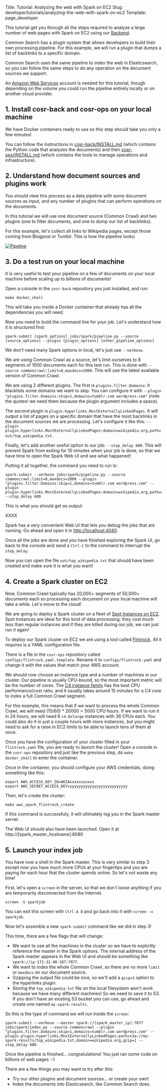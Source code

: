 Title: Tutorial: Analyzing the web with Spark on EC2
Slug: developer/tutorials/analyzing-the-web-with-spark-on-ec2
Template: page_developer

This tutorial get you through all the steps required to analyze a large number of web pages with Spark on EC2 using our [Backend](/developer/backend).

Common Search has a plugin system that allows developers to build their own processing pipeline. For this example, we will run a plugin that dumps a list of backlinks to a specific domain.

Common Search uses the same pipeline to index the web in Elasticsearch, so you can follow the same steps to do any operation on the document sources we support.

An [Amazon Web Services](https://aws.amazon.com/) account is needed for this tutorial, though depending on the volume you could run the pipeline entirely locally or on another cloud provider.


## 1. Install cosr-back and cosr-ops on your local machine

We have Docker containers ready to use so this step should take you only a few minutes!

You can follow the instructions in [cosr-back/INSTALL.md](https://github.com/commonsearch/cosr-back/blob/master/INSTALL.md) (which contains the Python code that analyzes the documents) and then [cosr-ops/INSTALL.md](https://github.com/commonsearch/cosr-ops/blob/master/INSTALL.md) (which contains the tools to manage operations and infrastructure).


## 2. Understand how document sources and plugins work

You should view this process as a data pipeline with some document sources as input, and any number of plugins that can perform operations on the documents.

In this tutorial we will use one document source (Common Crawl) and two plugins (one to filter documents, and one to dump our list of backlinks).

For this example, let's collect all links to Wikipedia pages, except those coming from Blogpost or Tumblr. This is how the pipeline looks:

[![Pipeline](/images/developer/tutorials/spark-backlinks-pipeline.svg)](/images/developer/tutorials/spark-backlinks-pipeline.svg)


## 3. Do a test run on your local machine

It is very useful to test your pipeline on a few of documents on your local machine before scaling up to billions of documents!

Open a console in the `cosr-back` repository you just installed, and run:

```
make docker_shell
```

This will take you inside a Docker container that already has all the dependencies you will need.

Now you need to build the command line for your job. Let's understand how it is structured first:

```
spark-submit [spark_options] jobs/spark/pipeline.py --source [source_options] --plugin [plugin_options] [other_pipeline_options]
```

We don't need many Spark options in local, let's just use `--verbose`.

We are using Common Crawl as a source, let's limit ourselves to 8 segments of 1000 documents each for this test run. This is done with `--source commoncrawl:limit=8,maxdocs=1000`. This will use the latest available version of Common Crawl.

We are using 2 different plugins. The first is `plugins.filter.Domains`: it blacklists some domains we want to skip. You can configure it with `--plugin "plugins.filter.Domains:skip=1,domains=tumblr.com wordpress.com"` (note the quotes! we need them because the plugin argument includes a space).

The second plugin is `plugin.hyperlinks.MostExternallyLinkedPages`. It will output a list of pages on a specific domain that have the most backlinks in the document sources we are processing. Let's configure it like this: `--plugin plugin.hyperlinks.MostExternallyLinkedPages:domain=wikipedia.org,path=out/top_wikipedia.txt`.

Finally, let's add another useful option to our job: `--stop_delay 600`. This will prevent Spark from exiting for 10 minutes when your job is done, so that we have time to open the Spark Web UI and see what happened!

Putting it all together, the command you need to run is:

```
spark-submit --verbose jobs/spark/pipeline.py --source commoncrawl:limit=8,maxdocs=1000 --plugin "plugins.filter.Domains:skip=1,domains=tumblr.com wordpress.com" --plugin plugin.hyperlinks.MostExternallyLinkedPages:domain=wikipedia.org,path=out/top_wikipedia.txt --stop_delay 600
```

This is what you should get as output:

XXXX

Spark has a very convenient Web UI that lets you debug the jobs that are running. Go ahead and open it in [http://localhost:4040](http://localhost:4040).

Once all the jobs are done and you have finished exploring the Spark UI, go back to the console and send a `Ctrl-C` to the command to interrupt the `stop_delay`.

Now you can open the file `out/top_wikipedia.txt` that should have been created and make sure it is what you want!


## 4. Create a Spark cluster on EC2

Now, Common Crawl typically has 20,000+ segments of 50,000+ documents each so processing each document on your local machine will take a while. Let's move to the cloud!

We are going to deploy a Spark cluster on a fleet of [Spot Instances on EC2](https://aws.amazon.com/ec2/spot/). Spot Instances are ideal for this kind of data processing: they cost much less than regular instances and if they are killed during our job, we can just run it again!

To deploy our Spark cluster on EC2 we are using a tool called [Flintrock](https://github.com/nchammas/flintrock). All it requires is a YAML configuration file.

There is a file in the `cosr-ops` repository called `configs/flintrock.yaml.template`. Rename it to `configs/flintrock.yaml` and change it with the values that match your AWS account.

We should now choose an instance type and a number of machines in our cluster. Our pipeline is usually CPU-bound, so the most important metric will be the number of cores. The [C4 instance family](https://docs.aws.amazon.com/AWSEC2/latest/UserGuide/c4-instances.html) has the best CPU performance/cost ratio, and it usually takes around 15 minutes for a C4 core to index a full Common Crawl segment.

For this example, this means that if we want to process the whole Common Crawl, we will need (15/60) * 20000 = 5000 CPU hours. If we want to run it in 24 hours, we will need 6 `c4.8xlarge` instances with 36 CPUs each. You could also do it in just a couple hours with more instances, but you might need to ask for a raise in EC2 limits to be able to launch tens of them at once.

Once you have the configuration of your cluster filled in your `flintrock.yaml` file, you are ready to launch the cluster! Open a console in the `cosr-ops` repository and just like the previous step, do `make docker_shell` to enter the container.

Once in the container, you should configure your AWS credentials, doing something like this:

```
export AWS_ACCESS_KEY_ID=AKIAxxxxxxxxxxx
export AWS_SECRET_ACCESS_KEY=yyyyyyyyyyyyyyyyyyyyyyyyyy
```

Then, let's create the cluster:

```
make aws_spark_flintrock_create
```

If this command is successfuly, it will ultimately log you in the Spark master server.

The Web UI should also have been launched. Open it at http://[spark_master_hostname]:8080


## 5. Launch your index job

You have now a shell in the Spark master. This is very similar to step 3 except now you have much more CPUs at your fingertips and you are paying for each hour that the cluster spends online. So let's not waste any time!

First, let's open a `screen` in the server, so that we don't loose anything if you are temporarily disconnected from the Internet.

```
screen -S sparkjob
```

You can exit this screen with `Ctrl-A D` and go back into it with `screen -x sparkjob`.

Now let's assemble a new `spark-submit` command like we did in step 3!

This time, there are a few flags that will change:

 - We want to use all the machines in the cluster so we have to explicitly reference the master in the Spark options. The internal address of the Spark master appears in the Web UI and should be something like `spark://ip-172-31-40-187:7077`.
 - We want to index the whole Common Crawl, so there are no more `limit` or `maxdocs` on our document source.
 - Gzipping the output file could be nice, so we'll add a `gzip=1` option to the hyperlinks plugin.
 - Storing the `top_wikipedia.txt` file on the local filesystem won't work because we have many different machines! So we need to save it to S3. If you don't have an existing S3 bucket you can use, go ahead and create one named `my-spark-results`.

So this is the type of command we will run inside the `screen`:

```
spark-submit --verbose --master spark://[spark_master_ip]:7077 jobs/spark/index.py --source commoncrawl --plugin "plugins.filter.Domains:skip=1,domains=tumblr.com wordpress.com" --plugin plugin.hyperlinks.MostExternallyLinkedPages:path=s3a://my-spark-results/top_wikipedia.txt,domain=wikipedia.org,gzip=1 --stop_delay 600
```

Once the pipeline is finished... congratulations! You just ran some code on billions of web pages :-)

There are a few things you may want to try after this:

 - Try our other plugins and document sources... or create your own!
 - Index the documents into Elasticsearch, like Common Search does.
